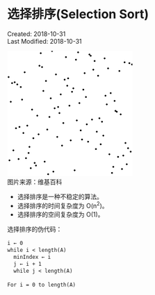 # 选择排序(Selection Sort)
Created: 2018-10-31  
Last Modified: 2018-10-31  

![image](./images/Selection_sort.gif)  
图片来源：维基百科

- 选择排序是一种不稳定的算法。
- 选择排序的时间复杂度为 O(n<sup>2</sup>)。
- 选择排序的空间复杂度为 O(1)。

选择排序的伪代码：
```
i ← 0
while i < length(A)
  minIndex ← i
  j ← i + 1
  while j < length(A)

For i = 0 to length(A)
```